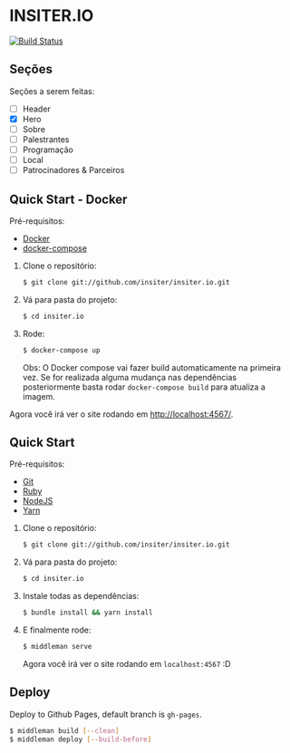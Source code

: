 # INSITER.IO

[![Build Status](https://travis-ci.org/insiter/insiter.io.svg?branch=master)](https://travis-ci.org/insiter/insiter.io)

## Seções
Seções a serem feitas:

- [ ] Header
- [x] Hero
- [ ] Sobre
- [ ] Palestrantes
- [ ] Programação
- [ ] Local
- [ ] Patrocinadores & Parceiros

## Quick Start - Docker

Pré-requisitos:

  * [Docker](http://www.docker.com)
  * [docker-compose](https://docs.docker.com/compose/)

1. Clone o repositório:

    ```sh
    $ git clone git://github.com/insiter/insiter.io.git
    ```

2. Vá para pasta do projeto:

    ```sh
    $ cd insiter.io
    ```

3. Rode:

    ```sh
    $ docker-compose up
    ```

    Obs: O Docker compose vai fazer build automaticamente na primeira vez.
    Se for realizada alguma mudança nas dependências posteriormente basta
    rodar `docker-compose build` para atualiza a imagem.

Agora você irá ver o site rodando em [http://localhost:4567/](http://localhost:4567/).

## Quick Start

Pré-requisitos:
  * [Git](http://git-scm.com/downloads/)
  * [Ruby](https://www.ruby-lang.org/en/downloads/)
  * [NodeJS](http://nodejs.org/download/)
  * [Yarn](https://yarnpkg.com/en/docs/install)

1. Clone o repositório:

    ```sh
    $ git clone git://github.com/insiter/insiter.io.git
    ```

2. Vá para pasta do projeto:

    ```sh
    $ cd insiter.io
    ```

3. Instale todas as dependências:

    ```sh
    $ bundle install && yarn install
    ```

4. E finalmente rode:

    ```sh
    $ middleman serve
    ```
   Agora você irá ver o site rodando em `localhost:4567` :D

## Deploy

Deploy to Github Pages, default branch is `gh-pages`.

```bash
$ middleman build [--clean]
$ middleman deploy [--build-before]
```
